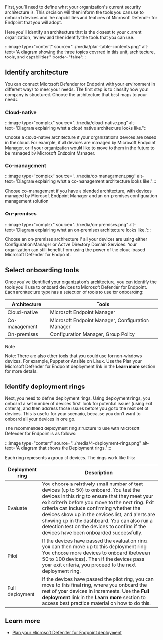 First, you’ll need to define what your organization's current security architecture is. This decision will then inform the tools you can use to onboard devices and the capabilities and features of Microsoft Defender for Endpoint that you will adopt.

Here you'll identify an architecture that is the closest to your current organization, review and then identify the tools that you can use. 

:::image type="content" source="../media/plan-table-contents.png" alt-text="A diagram showing the three topics covered in this unit, architecture, tools, and capabilities." border="false":::

## Identify architecture

You can connect Microsoft Defender for Endpoint with your environment in different ways to meet your needs. The first step is to classify how your company is structured. Choose the architecture that best maps to your needs.

### Cloud-native 

:::image type="complex" source="../media/cloud-native.png" alt-text="Diagram explaining what a cloud native architecture looks like.":::

Choose a cloud-native architecture if your organization’s devices are based in the cloud. For example, if all devices are managed by Microsoft Endpoint Manager, or if your organization would like to move to them in the future to be managed by Microsoft Endpoint Manager.

### Co-management

:::image type="complex" source="../media/co-management.png" alt-text="Diagram explaining what a co-management architecture looks like.":::

Choose co-management if you have a blended architecture, with devices managed by Microsoft Endpoint Manager and an on-premises configuration management solution.

### On-premises

:::image type="complex" source="../media/on-premises.png" alt-text="Diagram explaining what an on-premises architecture looks like.":::

Choose an on-premises architecture if all your devices are using either Configuration Manager or Active Directory Domain Services. Your organization can still benefit from using the power of the cloud-based Microsoft Defender for Endpoint.

## Select onboarding tools

Once you've identified your organization’s architecture, you can identify the tools you'll use to onboard devices to Microsoft Defender for Endpoint. Each architecture type has a selection of tools to use for onboarding:

|Architecture  |Tools  |
|--------------|---------|
|Cloud-native  | Microsoft Endpoint Manager |
|Co-management | Microsoft Endpoint Manager, Configuration Manager |
|On-premises   | Configuration Manager, Group Policy |

> [!NOTE]
> Note: There are also other tools that you could use for non-windows devices. For example, Puppet or Ansible on Linux. Use the Plan your Microsoft Defender for Endpoint deployment link in the **Learn more** section for more details.

## Identify deployment rings

Next, you need to define   deployment rings. Using deployment rings, you onboard a set number of devices first, look for potential issues (using exit criteria), and then address those issues before you go to the next set of devices. This is useful for your scenario, because you don’t want to onboard all your devices in one go.

The recommended deployment ring structure to use with Microsoft Defender for Endpoint is as follows:

:::image type="content" source="../media/4-deployment-rings.png" alt-text="A diagram that shows the Deployment rings.":::

Each ring represents a group of devices. The rings work like this:

|Deployment ring|Description|
|---------|---------|
|Evaluate|You choose a relatively small number of test devices (up to 50) to onboard. You test the devices in this ring to ensure that they meet your exit criteria before you move to the next ring. Exit criteria can include confirming whether the devices show up in the devices list, and alerts are showing up in the dashboard. You can also run a detection test on the devices to confirm if the devices have been onboarded successfully.|
|Pilot|If the devices have passed the evaluation ring, you can then move up to this deployment ring. You choose more devices to onboard (between 50 to 100 devices). Then if the devices pass your exit criteria, you proceed to the next deployment ring.|
|Full deployment|If the devices have passed the pilot ring, you can move to this final ring, where you onboard the rest of your devices in increments. Use the **Full deployment** link in the **Learn more** section to access best practice material on how to do this. |

## Learn more
- [Plan your Microsoft Defender for Endpoint deployment](/microsoft-365/security/defender-endpoint/deployment-strategy?view=o365-worldwide&preserve-view=true)
 